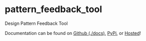 # pattern_feedback_tool

Design Pattern Feedback Tool

Documentation can be found on [Github (./docs)](./docs), [PyPi](https://pypi.org/project/pattern_feedback_tool/), or [Hosted](https://pattern_feedback_tool.kyleking.me/)!

